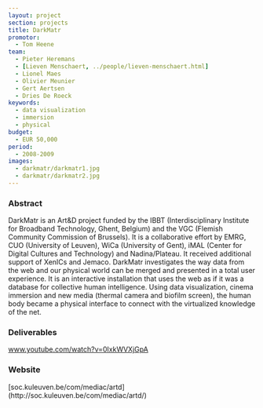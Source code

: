 ```yaml
---
layout: project
section: projects
title: DarkMatr
promotor:
  - Tom Heene
team:
  - Pieter Heremans
  - [Lieven Menschaert, ../people/lieven-menschaert.html]
  - Lionel Maes
  - Olivier Meunier
  - Gert Aertsen
  - Dries De Roeck
keywords:
  - data visualization
  - immersion
  - physical
budget:
  - EUR 50,000
period:
  - 2008-2009
images:
  - darkmatr/darkmatr1.jpg
  - darkmatr/darkmatr2.jpg
---
```


<h3>Abstract</h3>
DarkMatr is an Art&D project funded by the IBBT (Interdisciplinary Institute for Broadband Technology, Ghent, Belgium) and the VGC (Flemish Community Commission of Brussels). It is a collaborative effort by EMRG, CUO (University of Leuven), WiCa (University of Gent), iMAL (Center for Digital Cultures and Technology) and Nadina/Plateau. It received additional support of XenICs and Jemaco. DarkMatr investigates the way data from the web and our physical world can be merged and presented in a total user experience. It is an interactive installation that uses the web as if it was a database for collective human intelligence. Using data visualization, cinema immersion and new media (thermal camera and biofilm screen), the human body became a physical interface to connect with the virtualized knowledge of the net.

<h3>Deliverables</h3>
<a href="http://www.youtube.com/watch?v=0IxkWVXjGpA" target="_new">www.youtube.com/watch?v=0IxkWVXjGpA</a>

<h3>Website</h3>
[soc.kuleuven.be/com/mediac/artd](http://soc.kuleuven.be/com/mediac/artd/)